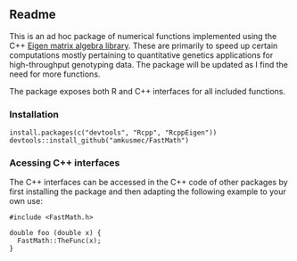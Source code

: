 ## Readme

This is an ad hoc package of numerical functions implemented using the C++ [Eigen matrix algebra library](<http://eigen.tuxfamily.org/index.php?title=Main_Page>). These are primarily to speed up certain computations mostly pertaining to quantitative genetics applications for high-throughput genotyping data. The package will be updated as I find the need for more functions.

The package exposes both R and C++ interfaces for all included functions.

### Installation

```
install.packages(c("devtools", "Rcpp", "RcppEigen"))
devtools::install_github("amkusmec/FastMath")
```

### Acessing C++ interfaces

The C++ interfaces can be accessed in the C++ code of other packages by first installing the package and then adapting the following example to your own use:

```
#include <FastMath.h>

double foo (double x) {
  FastMath::TheFunc(x);
}
```
